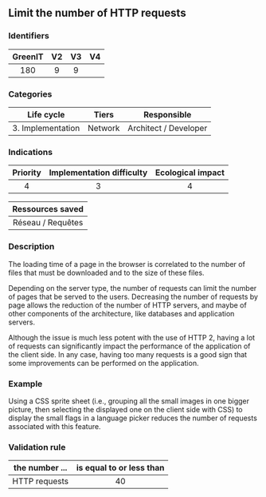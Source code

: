 ## Limit the number of HTTP requests

### Identifiers

| GreenIT | V2  | V3  |  V4  |
|:-------:|:---:|:---:|:----:|
|   180   |  9  |  9  |      |

### Categories

|    Life cycle     |  Tiers  |      Responsible      |
|:-----------------:|:-------:|:---------------------:|
| 3. Implementation | Network | Architect / Developer |

### Indications

| Priority | Implementation difficulty | Ecological impact |
|:--------:|:-------------------------:|:-----------------:|
|   4      |             3             |         4         |

| Ressources saved  |
|:-----------------:|
| Réseau / Requêtes |

### Description

The loading time of a page in the browser is correlated to the number of files that must be downloaded and to the size 
of these files.

Depending on the server type, the number of requests can limit the number of pages that be served to the users. Decreasing the number of requests by page allows the reduction of the number of HTTP servers, and maybe of other components of the architecture, like databases and application servers.

Although the issue is much less potent with the use of HTTP 2, having a lot of requests can significantly impact the
performance of the application of the client side. In any case, having too many requests is a good sign that some improvements
can be performed on the application.

### Example

Using a CSS sprite sheet (i.e., grouping all the small images in one bigger picture, then selecting the displayed one on the client side with CSS) to display the small flags in a language picker reduces the number of requests associated with  this feature.

### Validation rule

| the number ... | is equal to or less than |  
|----------------|:------------------------:|
| HTTP requests  |            40            |
